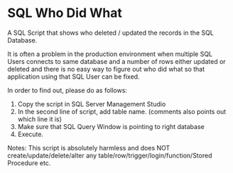 # SQL Who Did What
A SQL Script that shows who deleted / updated the records in the SQL Database.

It is often a problem in the production environment when multiple SQL Users connects to same database and a number of rows either updated or deleted and there is no easy way to figure out who did what so that application using that SQL User can be fixed.

In order to find out, please do as follows:


1. Copy the script in SQL Server Management Studio
2. In the second line of script, add table name. (comments also points out which line it is)
3. Make sure that SQL Query Window is pointing to right database
4. Execute.


Notes:
This script is absolutely harmless and does NOT create/update/delete/alter any table/row/trigger/login/function/Stored Procedure etc.
